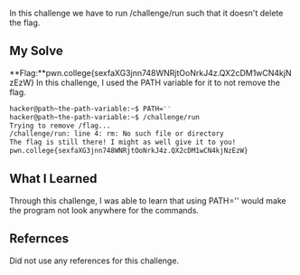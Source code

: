 In this challenge we have to run /challenge/run such that it doesn't delete the flag.
## My Solve

**Flag:**pwn.college{sexfaXG3jnn748WNRjtOoNrkJ4z.QX2cDM1wCN4kjNzEzW}
In this challenge, I used the PATH variable for it to not remove the flag.
```bash
hacker@path~the-path-variable:~$ PATH=''
hacker@path~the-path-variable:~$ /challenge/run
Trying to remove /flag...
/challenge/run: line 4: rm: No such file or directory
The flag is still there! I might as well give it to you!
pwn.college{sexfaXG3jnn748WNRjtOoNrkJ4z.QX2cDM1wCN4kjNzEzW}
```

## What I Learned
Through this challenge, I was able to learn that using PATH='' would make the program not look anywhere for the commands.
## Refernces
Did not use any references for this challenge.
